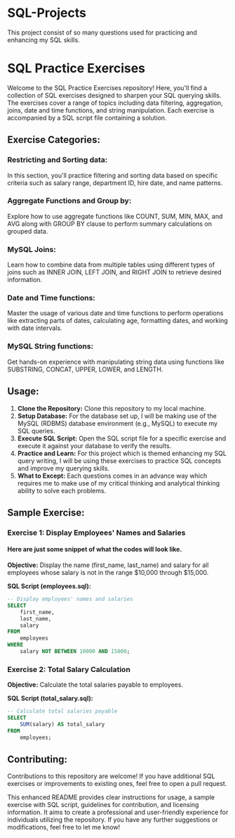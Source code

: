 # SQL-Projects
This project consist of so many questions used for practicing and enhancing my SQL skills.

# SQL Practice Exercises

Welcome to the SQL Practice Exercises repository! Here, you'll find a collection of SQL exercises designed to sharpen your SQL querying skills. The exercises cover a range of topics including data filtering, aggregation, joins, date and time functions, and string manipulation. Each exercise is accompanied by a SQL script file containing a solution.

## Exercise Categories:

### Restricting and Sorting data:
In this section, you'll practice filtering and sorting data based on specific criteria such as salary range, department ID, hire date, and name patterns.

### Aggregate Functions and Group by:
Explore how to use aggregate functions like COUNT, SUM, MIN, MAX, and AVG along with GROUP BY clause to perform summary calculations on grouped data.

### MySQL Joins:
Learn how to combine data from multiple tables using different types of joins such as INNER JOIN, LEFT JOIN, and RIGHT JOIN to retrieve desired information.

### Date and Time functions:
Master the usage of various date and time functions to perform operations like extracting parts of dates, calculating age, formatting dates, and working with date intervals.

### MySQL String functions:
Get hands-on experience with manipulating string data using functions like SUBSTRING, CONCAT, UPPER, LOWER, and LENGTH.

## Usage:
1. **Clone the Repository:** Clone this repository to my local machine.
2. **Setup Database:** For the database set up, I will be making use of the MySQL (RDBMS) database environment (e.g., MySQL) to execute my SQL queries.
3. **Execute SQL Script:** Open the SQL script file for a specific exercise and execute it against your database to verify the results.
4. **Practice and Learn:** For this project which is themed enhancing my SQL query writing, I will be using these exercises to practice SQL concepts and improve my querying skills.
5. **What to Except:** Each questions comes in an advance way which requires me to make use of my critical thinking and analytical thinking ability to solve each problems.
## Sample Exercise:

### Exercise 1: Display Employees' Names and Salaries
#### Here are just some snippet of what the codes will look like.
**Objective:** Display the name (first_name, last_name) and salary for all employees whose salary is not in the range $10,000 through $15,000.

**SQL Script (employees.sql):**
```sql
-- Display employees' names and salaries
SELECT 
    first_name,
    last_name,
    salary
FROM 
    employees
WHERE 
    salary NOT BETWEEN 10000 AND 15000;
```

### Exercise 2: Total Salary Calculation
**Objective:** Calculate the total salaries payable to employees.

**SQL Script (total_salary.sql):**
```sql
-- Calculate total salaries payable
SELECT 
    SUM(salary) AS total_salary
FROM 
    employees;
```

## Contributing:
Contributions to this repository are welcome! If you have additional SQL exercises or improvements to existing ones, feel free to open a pull request.


This enhanced README provides clear instructions for usage, a sample exercise with SQL script, guidelines for contribution, and licensing information. It aims to create a professional and user-friendly experience for individuals utilizing the repository. If you have any further suggestions or modifications, feel free to let me know!
